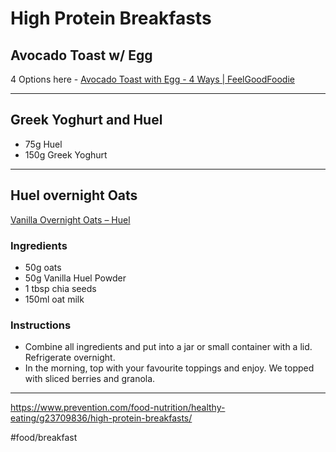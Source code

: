 # High Protein Breakfasts

## Avocado Toast w/ Egg

4 Options here - [Avocado Toast with Egg - 4 Ways | FeelGoodFoodie](https://feelgoodfoodie.net/recipe/avocado-toast-with-egg-3-ways/)
- - - -

## Greek Yoghurt and Huel
* 75g Huel
* 150g Greek Yoghurt

- - - -
## Huel overnight Oats
[Vanilla Overnight Oats – Huel](https://uk.huel.com/blogs/recipes/vanilla-overnight-oats)

### Ingredients

* 50g oats
* 50g Vanilla Huel Powder
* 1 tbsp chia seeds
* 150ml oat milk 

### Instructions
* Combine all ingredients and put into a jar or small container with a lid. Refrigerate overnight.
* In the morning, top with your favourite toppings and enjoy. We topped with sliced berries and granola.

- - - -

https://www.prevention.com/food-nutrition/healthy-eating/g23709836/high-protein-breakfasts/

#food/breakfast
